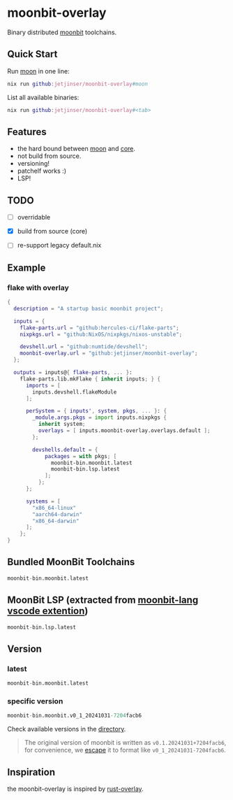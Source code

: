 # moonbit-overlay

Binary distributed [moonbit](https://www.moonbitlang.com/) toolchains.

## Quick Start

Run [moon](https://github.com/moonbitlang/moon) in one line:
```nix
nix run github:jetjinser/moonbit-overlay#moon
```

List all available binaries:
```nix
nix run github:jetjinser/moonbit-overlay#<tab>
```

## Features
- the hard bound between [moon](https://github.com/moonbitlang/moon/) and [core](https://github.com/moonbitlang/core).
- not build from source.
- versioning!
- patchelf works :)
- LSP!

## TODO
- [ ] overridable
- [x] build from source (core)
- [ ] re-support legacy default.nix


## Example

### flake with overlay

```nix
{
  description = "A startup basic moonbit project";

  inputs = {
    flake-parts.url = "github:hercules-ci/flake-parts";
    nixpkgs.url = "github:NixOS/nixpkgs/nixos-unstable";

    devshell.url = "github:numtide/devshell";
    moonbit-overlay.url = "github:jetjinser/moonbit-overlay";
  };

  outputs = inputs@{ flake-parts, ... }:
    flake-parts.lib.mkFlake { inherit inputs; } {
      imports = [
        inputs.devshell.flakeModule
      ];

      perSystem = { inputs', system, pkgs, ... }: {
        _module.args.pkgs = import inputs.nixpkgs {
          inherit system;
          overlays = [ inputs.moonbit-overlay.overlays.default ];
        };

        devshells.default = {
            packages = with pkgs; [
              moonbit-bin.moonbit.latest
              moonbit-bin.lsp.latest
            ];
          };
      };

      systems = [
        "x86_64-linux"
        "aarch64-darwin"
        "x86_64-darwin"
      ];
    };
}
```

## Bundled MoonBit Toolchains

```nix
moonbit-bin.moonbit.latest
```

## MoonBit LSP (extracted from [moonbit-lang vscode extention](https://marketplace.visualstudio.com/items?itemName=moonbit.moonbit-lang))

```nix
moonbit-bin.lsp.latest
```

## Version

### latest
```nix
moonbit-bin.moonbit.latest
```

### specific version
```nix
moonbit-bin.moonbit.v0_1_20241031-7204facb6
```
Check available versions in the [directory](versions/).

> The original version of moonbit is written as `v0.1.20241031+7204facb6`,
> for convenience, we [escape](https://github.com/jetjinser/moonbit-overlay/blob/3464a68cf9a16d4d63f76de823ca9687bca2de2d/lib/moonbit-bin.nix#L22-L24)
> it to format like `v0_1_20241031-7204facb6`.

## Inspiration
the moonbit-overlay is inspired by [rust-overlay](https://github.com/oxalica/rust-overlay).

